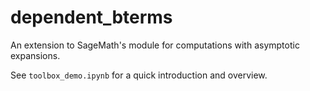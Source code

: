 # dependent_bterms

An extension to SageMath's module for computations with asymptotic
expansions.

See `toolbox_demo.ipynb` for a quick introduction and overview.
